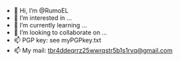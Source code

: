 - 👋 Hi, I’m @RumoEL
- 👀 I’m interested in ...
- 🌱 I’m currently learning ...
- 💞️ I’m looking to collaborate on ...
- 📫 PGP key: see myPGPkey.txt
- 📫 My mail: tbr4ddeqrrz25wwrqstr5b1s1rvq@gmail.com
